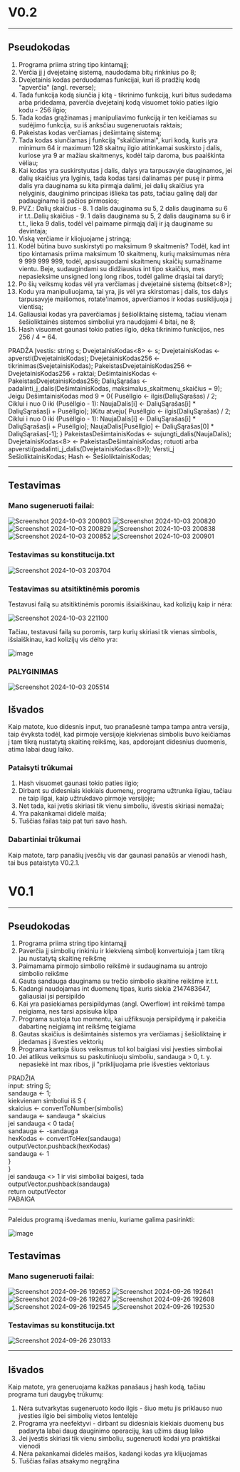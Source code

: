 <h1><b>V0.2</b></h1>

***
<h2>Pseudokodas</h2>

1. Programa priima string tipo kintamąjį;
2. Verčia jį į dvejetainę sistemą, naudodama bitų rinkinius po 8;
3. Dvejetainis kodas perduodamas funkcijai, kuri iš pradžių kodą "apverčia" (angl. reverse);
4. Tada funkcija kodą siunčia į kitą - tikrinimo funkciją, kuri bitus sudedama arba pridedama, paverčia dvejetainį kodą visuomet tokio paties ilgio kodu - 256 ilgio;
5. Tada kodas grąžinamas į manipuliavimo funkciją ir ten keičiamas su sudėjimo funkcija, su iš anksčiau sugeneruotais raktais;
6. Pakeistas kodas verčiamas į dešimtainę sistemą;
7. Tada kodas siunčiamas į funkciją "skaičiavimai", kuri kodą, kuris yra minimum 64 ir maximum 128 skaitnų ilgio atitinkamai suskirsto į dalis, kuriose yra 9 ar mažiau skaitmenys, kodėl taip daroma, bus paaiškinta vėliau;
8. Kai kodas yra suskirstyutas į dalis, dalys yra tarpusavyje dauginamos, jei dalių skaičius yra lyginis, tada kodas tarsi dalinamas per pusę ir pirma dalis yra dauginama su kita pirmąja dalimi, jei dalių skaičius yra nelyginis, dauginimo principas išlieka tas pats, tačiau galinę dalį dar padauginame iš pačios pirmosios;
9. PVZ.: Dalių skaičius - 8. 1 dalis dauginama su 5, 2 dalis dauginama su 6 ir t.t..Dalių skaičius - 9. 1 dalis dauginama su 5, 2 dalis dauginama su 6 ir t.t., lieka 9 dalis, todėl vėl paimame pirmąją dalį ir ją dauginame su devintaja;
10. Viską verčiame ir kliojuojame į stringą;
11. Kodėl būtina buvo suskirstyti po maksimum 9 skaitmenis? Todėl, kad int tipo kintamasis priima maksimum 10 skaitmenų, kurių maksimumas nėra 9 999 999 999, todėl, apsisaugodami skaitmenų skaičių sumažiname vientu. Beje, sudaugindami su didžiausius int tipo skaičius, mes nepasieksime unsigned long long ribos, todėl galime drąsiai tai daryti;
12. Po šių veiksmų kodas vėl yra verčiamas į dvejetainė sistemą (bitset<8>);
13. Kodu yra manipuliuojama, tai yra, jis vėl yra skirstomas į dalis, tos dalys tarpusavyje maišomos, rotate'inamos, apverčiamos ir kodas susiklijuoja į vientisą;
14. Galiausiai kodas yra paverčiamas į šešioliktainę sistemą, tačiau vienam šešioliktainės sistemos simboliui yra naudojami 4 bitai, ne 8;
15. Hash visuomet gaunasi tokio paties ilgio, dėka tikrinimo funkcijos, nes 256 / 4 = 64.

PRADŽA
Įvestis: string s;
DvejetainisKodas<8> <- s;
DvejetainisKodas <- apversti(DvejetainisKodas);
DvejetainisKodas256 <- tikrinimas(SvejetainisKodas);
PakeistasDvejetainisKodas256 <- DvejetainisKodas256 + raktai;
DešimtainisKodas <- PakeistasDvejetainisKodas256;
DaliųSąrašas <- padalinti_į_dalis(DešimtainisKodas, maksimalus_skaitmenų_skaičius = 9);
Jeigu DešimtainisKodas mod 9 = 0{
PusėIlgio <- ilgis(DaliųSąrašas) / 2;
Ciklui i nuo 0 iki (PusėIlgio - 1):
NaujaDalis[i] <- DaliųSąrašas[i] * DaliųSąrašas[i + PusėIlgio];
}Kitu atveju{
PusėIlgio <- ilgis(DaliųSąrašas) / 2;
Ciklui i nuo 0 iki (PusėIlgio - 1):
NaujaDalis[i] <- DaliųSąrašas[i] * DaliųSąrašas[i + PusėIlgio];
NaujaDalis[PusėIlgio] <- DaliųSąrašas[0] * DaliųSąrašas[-1];
}
PakeistasDešimtainisKodas <- sujungti_dalis(NaujaDalis);
DvejetainisKodas<8> <- PakeistasDešimtainisKodas;
rotuoti arba apversti(padalinti_į_dalis(DvejetainisKodas<8>));
Versti_į ŠešioliktainisKodas;
Hash <- ŠešioliktainisKodas;

***

<h2><b>Testavimas</b></h2>

<h3>Mano sugeneruoti failai: </h3>

![Screenshot 2024-10-03 200803](https://github.com/user-attachments/assets/a289f5c7-4f34-4733-a9d3-36b5db4fa305)
![Screenshot 2024-10-03 200820](https://github.com/user-attachments/assets/b6a0a22a-011d-4d96-a112-c8b068c6933d)
![Screenshot 2024-10-03 200829](https://github.com/user-attachments/assets/13767260-07f1-4dc0-9da1-aa8450dbe2a4)
![Screenshot 2024-10-03 200838](https://github.com/user-attachments/assets/b0454554-2fe4-4d29-8b8e-1a5d76114057)
![Screenshot 2024-10-03 200852](https://github.com/user-attachments/assets/8e08f11c-580e-42f6-842f-5b859c257160)
![Screenshot 2024-10-03 200901](https://github.com/user-attachments/assets/e3a4b6d8-f817-43df-bc6f-ae988d65f3de)

<h3> Testavimas su konstitucija.txt </h3>

![Screenshot 2024-10-03 203704](https://github.com/user-attachments/assets/51eef497-4854-46f8-8484-14b56db34feb)

<h3> Testavimas su atsitiktinėmis poromis </h3>

Testavusi failą su atsitiktinėmis poromis išsiaiškinau, kad kolizijų kaip ir nėra:

![Screenshot 2024-10-03 221100](https://github.com/user-attachments/assets/4b4bbefb-d483-41b7-9a5d-340d032f5f47)

Tačiau, testavusi failą su poromis, tarp kurių skiriasi tik vienas simbolis, išsiaiškinau, kad kolizijų vis dėlto yra:

![image](https://github.com/user-attachments/assets/cd404ce7-8e9d-4cb4-a546-211e1b86899d)


<h3>PALYGINIMAS</h3>

![Screenshot 2024-10-03 205514](https://github.com/user-attachments/assets/a5ae1535-7ad9-4611-a8d2-048fc4df5ec9)

<h2>Išvados</h2>
Kaip matote, kuo didesnis input, tuo pranašesnė tampa tampa antra versija, taip ėvyksta todėl, kad pirmoje versijoje kiekvienas simbolis buvo keičiamas į tam tikrą nustatytą skaitinę reikšmę, kas, apdorojant didesnius duomenis, atima labai daug laiko.

<h3>Pataisyti trūkumai</h3>

1. Hash visuomet gaunasi tokio paties ilgio;
2. Dirbant su didesniais kiekiais duomenų, programa užtrunka ilgiau, tačiau ne taip ilgai, kaip užtrukdavo pirmoje versijoje;
3. Net tada, kai įvetis skiriasi tik vienu simboliu, išvestis skiriasi nemažai;
4. Yra pakankamai didelė maiša;
5. Tuščias failas taip pat turi savo hash.

<h3>Dabartiniai trūkumai</h3>
Kaip matote, tarp panašių įvesčių vis dar gaunasi panašūs ar vienodi hash, tai bus pataistyta V0.2.1.




<h1><b>V0.1</b></h1>

***
<h2>Pseudokodas</h2>

1. Programa priima string tipo kintamąjį
2. Paverčia jį simbolių rinkiniu ir kiekvieną simbolį konvertuioja į tam tikrą jau nustatytą skaitinę reikšmę
3. Paimamama pirmojo simbolio reikšmė ir sudauginama su antrojo simbolio reikšme
4. Gauta sandauga dauginama su trečio simbolio skaitine reikšme ir.t.t.
5. Kadangi naudojamas int duomenų tipas, kuris siekia 2147483647, galiausiai jsi persipildo
6. Kai yra pasiekiamas persipildymas (angl. Owerflow) int reikšmė tampa neigiama, nes tarsi apsisuka kilpa
7. Programa sustoja tuo momentu, kai užfiksuoja persipildymą ir pakeičia dabartinę neigiamą int reikšmę teigiama
8. Gautas skaičius is dešimtainės sistemos yra verčiamas į šešioliktainę ir įdedamas į išvesties vektorių
9. Programa kartoja šiuos veiksmus tol kol baigiasi visi įvesties simboliai
10. Jei atlikus veiksmus su paskutiniuoju simboliu, sandauga > 0, t. y. nepasiekė int max ribos, ji "priklijuojama prie išvesties vektoriaus

PRADŽIA  
input: string S;  
sandauga <- 1;  
kiekvienam simboliui iš S {  
    skaicius <- convertToNumber(simbolis)  
    sandauga <- sandauga * skaicius  
    jei sandauga < 0 tada{  
      sandauga <- -sandauga  
      hexKodas <- convertToHex(sandauga)  
      outputVector.pushback(hexKodas)  
      sandauga <- 1  
      }  
}  
jei sandauga <> 1 ir visi simboliai baigesi, tada  
outputVector.pushback(sandauga)  
return outputVector  
PABAIGA  

***
Paleidus programą išvedamas meniu, kuriame galima pasirinkti:

![image](https://github.com/user-attachments/assets/4f6a76f9-3e67-4067-b9a2-f058b800df52)

<h2><b>Testavimas</b></h2>

<h3>Mano sugeneruoti failai: </h3>

![Screenshot 2024-09-26 192652](https://github.com/user-attachments/assets/53b5bf97-e474-488a-a153-e3c72ef5b078)
![Screenshot 2024-09-26 192641](https://github.com/user-attachments/assets/c6c98240-c81a-47d6-b5a4-286e21a63157)
![Screenshot 2024-09-26 192627](https://github.com/user-attachments/assets/1f4bbe27-ada1-47ef-af01-bf4f8532cd5f)
![Screenshot 2024-09-26 192608](https://github.com/user-attachments/assets/09760859-67aa-4cff-b100-20519a095ea9)
![Screenshot 2024-09-26 192545](https://github.com/user-attachments/assets/b9f1020f-50b3-4a93-a2fa-3bcd75e01e31)
![Screenshot 2024-09-26 192530](https://github.com/user-attachments/assets/47c5360a-88be-4c4d-981d-0339cf423da4)


<h3> Testavimas su konstitucija.txt </h3>

![Screenshot 2024-09-26 230133](https://github.com/user-attachments/assets/40e8857c-fc04-40e9-a939-f3670d639e80)

***
<h2>Išvados</h2>
Kaip matote, yra generuojama kažkas panašaus į hash kodą, tačiau programa turi daugybę trūkumų:

1. Nėra sutvarkytas sugeneruoto kodo ilgis - šiuo metu jis priklauso nuo įvesties ilgio bei simbolių vietos lentelėje
2. Programa yra neefektyvi - dirbant su didesniais kiekiais duomenų bus padaryta labai daug dauginimo operacijų, kas užims daug laiko
3. Jei įvestis skiriasi tik vienu simboliu, sugeneruoti kodai yra praktiškai vienodi
4. Nėra pakankamai didelės maišos, kadangi kodas yra klijuojamas
5. Tuščias failas atsakymo negrąžina
